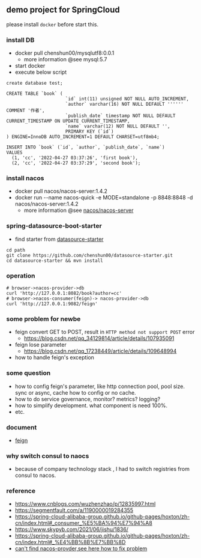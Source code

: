 ## demo project for SpringCloud

please install `docker` before start this.

### install DB
* docker pull chenshun00/mysqlutf8:0.0.1
  * more information @see mysql:5.7
* start docker
* execute below script

```mysql
create database test;

CREATE TABLE `book` (
                      `id` int(11) unsigned NOT NULL AUTO_INCREMENT,
                      `author` varchar(16) NOT NULL DEFAULT '''''' COMMENT '作者',
                      `publish_date` timestamp NOT NULL DEFAULT CURRENT_TIMESTAMP ON UPDATE CURRENT_TIMESTAMP,
                      `name` varchar(12) NOT NULL DEFAULT '',
                      PRIMARY KEY (`id`)
) ENGINE=InnoDB AUTO_INCREMENT=1 DEFAULT CHARSET=utf8mb4;

INSERT INTO `book` (`id`, `author`, `publish_date`, `name`)
VALUES
  (1, 'cc', '2022-04-27 03:37:26', 'first book'),
  (2, 'cc', '2022-04-27 03:37:29', 'second book');
```

### install nacos
* docker pull nacos/nacos-server:1.4.2
* docker run --name nacos-quick -e MODE=standalone -p 8848:8848 -d nacos/nacos-server:1.4.2
  * more information @see [nacos/nacos-server](https://hub.docker.com/r/nacos/nacos-server)

### spring-datasource-boot-starter
* find starter from [datasource-starter](https://github.com/chenshun00/datasource-starter)

```shell
cd path
git clone https://github.com/chenshun00/datasource-starter.git
cd datasource-starter && mvn install
```



### operation
```shell
# browser->nacos-provider->db
curl 'http://127.0.0.1:8082/book?author=cc'
# browser->nacos-consumer(feign)-> nacos-provider->db
curl 'http://127.0.0.1:9082/feign'
```

### some problem for newbe
* feign convert GET to POST, result in `HTTP method not support POST` error
  * https://blog.csdn.net/qq_34129814/article/details/107935091
* feign lose parameter
  * https://blog.csdn.net/qq_17238449/article/details/109648994
* how to handle feign's exception 

### some question
* how to config feign's parameter, like http connection pool, pool size. sync or async, cache how to config or no cache.
* how to do service governance, monitor? metrics? logging?
* how to simplify development. what component is need 100%.
* etc.

### document
* [feign](https://docs.spring.io/spring-cloud-openfeign/docs/current/reference/html/#spring-matrixvariable-support)

### why switch consul to naocs
* because of company technology stack , I had to switch registries from consul to nacos.

### reference
* https://www.cnblogs.com/wuzhenzhao/p/12835997.html
* https://segmentfault.com/a/1190000019284355
* https://spring-cloud-alibaba-group.github.io/github-pages/hoxton/zh-cn/index.html#_consumer_%E5%BA%94%E7%94%A8
* https://www.skypyb.com/2021/06/jishu/1836/
* https://spring-cloud-alibaba-group.github.io/github-pages/hoxton/zh-cn/index.html#_%E4%BB%8B%E7%BB%8D
* [can't find nacos-provder,see here how to fix problem](https://github.com/alibaba/nacos/issues/2568)